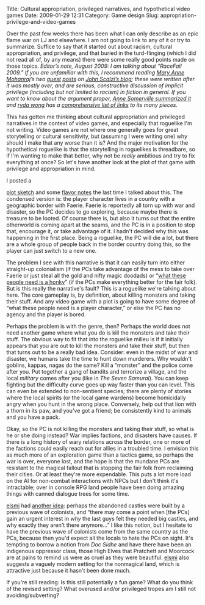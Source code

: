 Title: Cultural appropriation, privileged narratives, and hypothetical video games
Date: 2009-01-29 12:31
Category: Game design
Slug: appropriation-privilege-and-video-games

Over the past few weeks there has been what I can only describe as an
epic flame war on LJ and elsewhere. I am not going to link to any of
it or try to summarize. Suffice to say that it started out about
racism, cultural appropriation, and privilege, and that buried in the
turd-flinging (which I did not read all of, by any means) there were
some really good points made on those topics. *Editor’s note, August
2009: I am talking about “RaceFail 2009.” If you are unfamiliar with
this, I recommend reading
[Mary Anne Mohanraj](http://www.mamohanraj.com/)’s two
[guest](http://whatever.scalzi.com/2009/03/12/mary-ann-mohanraj-gets-you-up-to-speed-part-i/)
[posts](http://whatever.scalzi.com/2009/03/13/mary-anne-mohanraj-gets-you-up-to-speed-part-ii/)
on [John Scalzi’s blog](http://whatever.scalzi.com/); these were
written after it was mostly over, and are serious, constructive
discussion of implicit privilege (including but not limited to racism)
in fiction in general. If you want to know about the argument proper,
[Anne Somerville summarized it](http://logophilos.net/blather/?p=1162)
and [ryda wong](http://ryda%5Fwong.livejournal.com/) has a
[comprehensive list of links](http://rydra-wong.dreamwidth.org/148996.html)
to its many pieces.*

This has gotten me thinking about cultural appropriation and
privileged narratives in the context of video games, and especially
that roguelike I'm not writing. Video games are not where one
generally goes for great storytelling or cultural sensitivity, but
(assuming I were writing one) why should I make that any worse than it
is? And the major motivation for the hypothetical roguelike is that
the storytelling in roguelikes is threadbare, so if I'm wanting to
make that better, why not be *really* ambitious and try to fix
everything at once? So let's have another look at the plot of that
game with privilege and appropriation in mind.

<!--more-->I posted a
[plot sketch](http://zwol.livejournal.com/57371.html) and some
[flavor notes](http://zwol.livejournal.com/57842.html) the last time I
talked about this. The condensed version is: the player character
lives in a country with a geographic border with Faerie. Faerie is
reportedly all torn up with war and disaster, so the PC decides to go
exploring, because maybe there is treasure to be looted. Of course
there is, but also it turns out that the entire otherworld is coming
apart at the seams, and the PC is in a position to stop that,
encourage it, or take advantage of it. I hadn't decided why this was
happening in the first place. Being a roguelike, the PC will die a
lot, but there are a whole group of people back in the border country
doing this, so the player can just switch to a new one.

The problem I see with this narrative is that it can easily turn into
either straight-up colonialism (if the PCs take advantage of the mess
to take over Faerie or just steal all the gold and nifty magic
doodads) or
“[what these people need is a honky](http://oyceter.livejournal.com/602541.html)”
(if the PCs make everything better for the fair folk). But is this
really the narrative's fault? This is a roguelike we're talking about
here. The core gameplay is, by definition, about killing monsters and
taking their stuff. And any video game with a plot is going to have
some degree of “what these people need is a player character,” or else
the PC has no agency and the player is bored.

Perhaps the problem is with the genre, then? Perhaps the world does
not need another game where what you do is kill the monsters and take
their stuff. The obvious way to fit that into the roguelike milieu is
if it initially appears that you are out to kill the monsters and take
their stuff, but then that turns out to be a really bad
idea. Consider: even in the midst of war and disaster, we humans take
the time to hunt down murderers. Why wouldn't goblins, kappas, nagas
do the same? Kill a “monster” and the police come after you. Put
together a gang of bandits and terrorize a village, and the local
*military* comes after you (like in *The Seven Samurai*). You can keep
fighting but the difficulty curve goes up way faster than you can
level. This can even be extended to non-sentient species; there are
plenty of stories where the local spirits (or the local game wardens)
become homicidally angry when you hunt in the wrong place. Conversely,
help out that lion with a thorn in its paw, and you've got a friend;
be consistently kind to animals and you have a pack.

Okay, so the PC is not killing the monsters and taking their stuff, so
what is he or she doing instead? War implies factions, and disasters
have causes. If there is a long history of wary relations across the
border, one or more of the factions could easily reach out for allies
in a troubled time. I envision this as much more of an exploration
game than a tactics game, so perhaps the war is over, everyone lost,
and the hope is that the mundane PCs are resistant to the magical
fallout that is stopping the fair folk from reclaiming their
cities. Or at least they're more expendable. This puts a lot more load
on the AI for non-combat interactions with NPCs but I don't think it's
intractable; over in console RPG land people have been doing amazing
things with canned dialogue trees for some time.

[elsmi](http://elsmi.livejournal.com/) had
[another idea](http://shweta-narayan.livejournal.com/17220.html?thread=239684#t239684):
perhaps the abandoned castles were built by a previous wave of
colonists, and “there may come a point when [the PCs] gain an urgent
interest in *why* the last guys felt they needed big castles, and why
exactly they aren't there anymore...” I like this notion, but I
hesitate to have the previous wave of colonists come from the same
country as the PCs, because then you'd expect all the locals to hate
the PCs on sight.  It's tempting to borrow a notion from *Doc Sidhe*
and have there have been an indigenous oppressor class, those High
Elves that Pratchett and Moorcock are at pains to remind us were as
cruel as they were beautiful.  [elsmi](http://elsmi.livejournal.com/)
also suggests a vaguely modern setting for the nonmagical land, which
is attractive just because it hasn't been done much.

If you're still reading: Is this still potentially a fun game? What do
you think of the revised setting? What overused and/or privileged
tropes am I still not avoiding/subverting?

